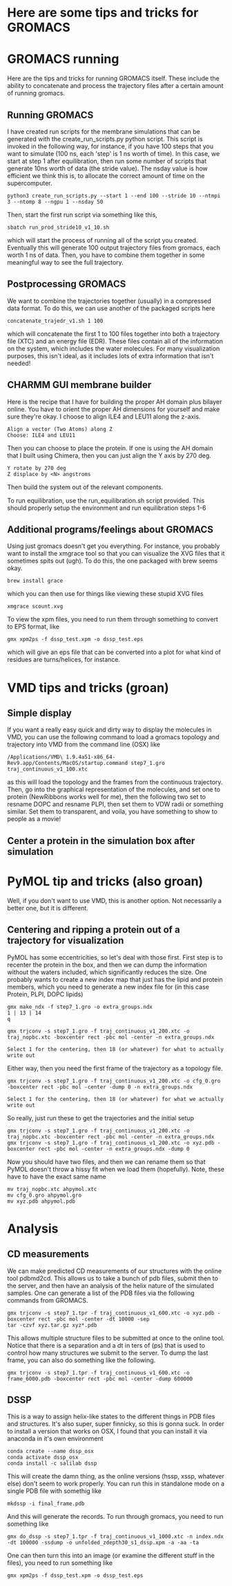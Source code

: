 # Here are some tips and tricks for GROMACS

# GROMACS running
Here are the tips and tricks for running GROMACS itself. These include the
ability to concatenate and process the trajectory files after a certain amount
of running gromacs.

## Running GROMACS
I have created run scripts for the membrane simulations that can be generated with
the create_run_scripts.py python script. This script is invoked in the following way,
for instance, if you have 100 steps that you want to simulate (100 ns, each 'step' is
1 ns worth of time). In this case, we start at step 1 after equilibration, then
run some number of scripts that generate 10ns worth of data (the stride value). The nsday
value is how efficient we think this is, to allocate the correct amount of time on the 
supercomputer.

    python3 create_run_scripts.py --start 1 --end 100 --stride 10 --ntmpi 3 --ntomp 8 --ngpu 1 --nsday 50

Then, start the first run script via something like this,

    sbatch run_prod_stride10_v1_10.sh

which will start the process of running all of the script you created. Eventually this will generate
100 output trajectory files from gromacs, each worth 1 ns of data. Then, you have to combine
them together in some meaningful way to see the full trajectory.

## Postprocessing GROMACS
We want to combine the trajectories together (usually) in a compressed data format. To do this, we
can use another of the packaged scripts here

    concatenate_trajedr_v1.sh 1 100

which will concatenate the first 1 to 100 files together into both a trajectory file (XTC) and an 
energy file (EDR). These files contain all of the information on the system, which includes the
water molecules. For many visualization purposes, this isn't ideal, as it includes lots of extra
information that isn't needed!

## CHARMM GUI membrane builder
Here is the recipe that I have for building the proper AH domain plus
bilayer online. You have to orient the proper AH dimensions for yourself
and make sure they're okay. I choose to align ILE4 and LEU11 along the 
z-axis.

    Align a vector (Two Atoms) along Z
    Choose: ILE4 and LEU11

Then you can choose to place the protein. If one is using the AH domain
that I built using Chimera, then you can just align the Y axis by 270 deg.

    Y rotate by 270 deg
    Z displace by <N> angstroms

Then build the system out of the relevant components.

To run equilibration, use the run_equilibration.sh script provided. This should
properly setup the environment and run equilibration steps 1-6

## Additional programs/feelings about GROMACS
Using just gromacs doesn't get you everything. For instance, you probably want to install the xmgrace
tool so that you can visualize the XVG files that it sometimes spits out (ugh). To do this, the one
packaged with brew seems okay.

    brew install grace

which you can then use for things like viewing these stupid XVG files

    xmgrace scount.xvg

To view the xpm files, you need to run them through something to convert to EPS format, like

    gmx xpm2ps -f dssp_test.xpm -o dssp_test.eps

which will give an eps file that can be converted into a plot for what kind of residues are turns/helices,
for instance.

# VMD tips and tricks (groan)

## Simple display
If you want a really easy quick and dirty way to display the molecules in VMD, you can
use the following command to load a gromacs topology and trajectory into VMD from the
command line (OSX) like

    /Applications/VMD\ 1.9.4a51-x86_64-Rev9.app/Contents/MacOS/startup.command step7_1.gro traj_continuous_v1_100.xtc

as this will load the topology and the frames from the continuous trajectory. Then, go into the graphical
representation of the molecules, and set one to protein (NewRibbons works well for me), then the following
two set to resname DOPC and resname PLPI, then set them to VDW radii or something similar. Set them to transparent, and voila,
you have something to show to people as a movie!

## Center a protein in the simulation box after simulation

# PyMOL tip and tricks (also groan)
Well, if you don't want to use VMD, this is another option. Not necessarily a better one, but it is different.

## Centering and ripping a protein out of a trajectory for visualization
PyMOL has some eccentricities, so let's deal with those first. First step is to recenter the protein in the box, and
then we can dump the information without the waters included, which significantly reduces the size. One probably wants 
to create a new index map that just has the lipid and protein members, which
you need to generate a new index file for (in this case Protein, PLPI, DOPC lipids)
    
    gmx make_ndx -f step7_1.gro -o extra_groups.ndx
    1 | 13 | 14
    q

    gmx trjconv -s step7_1.gro -f traj_continuous_v1_200.xtc -o traj_nopbc.xtc -boxcenter rect -pbc mol -center -n extra_groups.ndx

    Select 1 for the centering, then 18 (or whatever) for what to actually write out

Either way, then you need the first frame of the trajectory as a topology file.

    gmx trjconv -s step7_1.gro -f traj_continuous_v1_200.xtc -o cfg_0.gro -boxcenter rect -pbc mol -center -dump 0 -n extra_groups.ndx 

    Select 1 for the centering, then 18 (or whatever) for what we actually write out

So really, just run these to get the trajectories and the initial setup

    gmx trjconv -s step7_1.gro -f traj_continuous_v1_200.xtc -o traj_nopbc.xtc -boxcenter rect -pbc mol -center -n extra_groups.ndx
    gmx trjconv -s step7_1.gro -f traj_continuous_v1_200.xtc -o xyz.pdb -boxcenter rect -pbc mol -center -n extra_groups.ndx -dump 0

Now you should have two files, and then we can rename them so that PyMOL doesn't throw a hissy fit when we load them (hopefully). Note, these
have to have the exact same name

    mv traj_nopbc.xtc ahpymol.xtc
    mv cfg_0.gro ahpymol.gro
    mv xyz.pdb ahpymol.pdb

# Analysis

## CD measurements
We can make predicted CD measurements of our structures with the online tool pdbmd2cd. This allows us to take a bunch of pdb files, submit
then to the server, and then have an analysis of the helix nature of the simulated samples. One can generate a list of the PDB files
via the following commands from GROMACS.

    gmx trjconv -s step7_1.tpr -f traj_continuous_v1_600.xtc -o xyz.pdb -boxcenter rect -pbc mol -center -dt 10000 -sep
    tar -czvf xyz.tar.gz xyz*.pdb

This allows multiple structure files to be submitted at once to the online tool. Notice that there is a separation and a dt in ters of (ps)
that is used to control how many structures we submit to the server. To dump the last frame, you can also do something like the following.

    gmx trjconv -s step7_1.tpr -f traj_continuous_v1_600.xtc -o frame_6000.pdb -boxcenter rect -pbc mol -center -dump 600000

## DSSP
This is a way to assign helix-like states to the different things in PDB files and structures. It's also super, super finnicky, so this
is gonna suck. In order to install a version that works on OSX, I found that you can install it via anaconda in it's own environment

    conda create --name dssp_osx
    conda activate dssp_osx
    conda install -c salilab dssp

This will create the damn thing, as the online versions (hssp, xssp, whatever else) don't seem to work properly. You can run this in standalone mode
on a single PDB file with somethig like

    mkdssp -i final_frame.pdb

And this will generate the records. To run through gromacs, you need to run something like

    gmx do_dssp -s step7_1.tpr -f traj_continuous_v1_1000.xtc -n index.ndx -dt 100000 -ssdump -o unfolded_zdepth30_s1_dssp.xpm -a -aa -ta

One can then turn this into an image (or examine the different stuff in the files), you need to run something like

    gmx xpm2ps -f dssp_test.xpm -o dssp_test.eps
